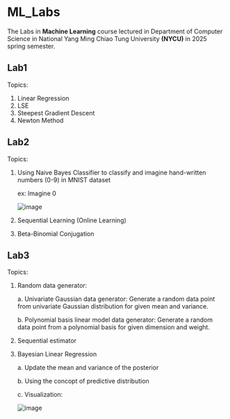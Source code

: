 # ML_Labs
The Labs in **Machine Learning** course lectured in Department of Computer Science in National Yang Ming Chiao Tung University **(NYCU)** in 2025 spring semester.
## Lab1
Topics: 
1. Linear Regression
2. LSE
3. Steepest Gradient Descent
4. Newton Method

## Lab2
Topics:
1. Using Naive Bayes Classifier to classify and imagine hand-written numbers (0-9) in MNIST dataset

     ex: Imagine 0

      ![image](https://github.com/user-attachments/assets/e48d4799-3a3a-49f5-b3fd-b8e176db4272)

2. Sequential Learning (Online Learning)
3. Beta-Binomial Conjugation

## Lab3
Topics:
1. Random data generator:

   a. Univariate Gaussian data generator: Generate a random data point from univariate Gaussian distribution for given mean and variance.
   
   b. Polynomial basis linear model data generator: Generate a random data point from a polynomial basis for given dimension and weight.
   
2. Sequential estimator
3. Bayesian Linear Regression
   
   a. Update the mean and variance of the posterior
   
   b. Using the concopt of predictive distribution
   
   c. Visualization:
   
   ![image](https://github.com/user-attachments/assets/23463244-614e-404e-81f5-5aeef85a2949)

   
